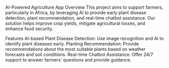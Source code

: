 
AI-Powered Agriculture App
Overview
This project aims to support farmers, particularly in Africa, by leveraging AI to provide early plant disease detection, plant recommendation, and real-time chatbot assistance. Our solution helps improve crop yields, mitigate agricultural losses, and enhance food security.

Features
AI-based Plant Disease Detection: Use image recognition and AI to identify plant diseases early.
Planting Recommendation: Provide recommendations about the most suitable plants based on weather forecasts and soil conditions.
Real-time Chatbot Assistance: Offer 24/7 support to answer farmers' questions and provide guidance.
